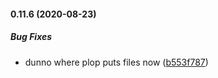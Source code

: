 #### 0.11.6 (2020-08-23)

##### Bug Fixes

*  dunno where plop puts files now ([b553f787](https://github.com/IgorSzyporyn/plop-scaffold/commit/b553f787ba83ad3078e02af9edb050d8654b6d21))


